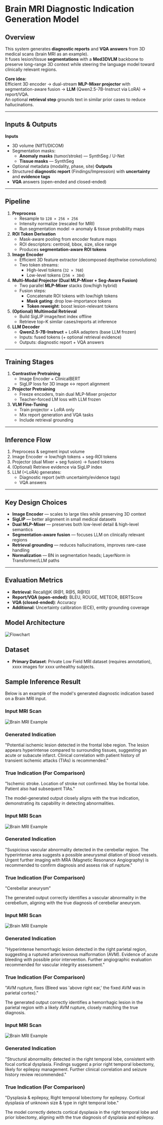 # Brain MRI Diagnostic Indication Generation Model

## Overview
This system generates **diagnostic reports** and **VQA answers** from 3D medical scans (brain MRI as an example).  
It fuses lesion/tissue **segmentations** with a **Med3DVLM** backbone to preserve long-range 3D context while steering the language model toward clinically relevant regions.

**Core idea:**  
Efficient 3D encoder → dual-stream **MLP-Mixer projector** with segmentation-aware fusion → **LLM** (Qwen2.5-7B-Instruct via LoRA) → report/VQA.  
An optional **retrieval step** grounds text in similar prior cases to reduce hallucinations.

---
## Inputs & Outputs
**Inputs**
- 3D volume (NIfTI/DICOM)
- Segmentation masks:
  - **Anomaly masks** (tumor/stroke) — SynthSeg / U-Net
  - **Tissue masks** — SynthSeg
- Optional metadata (modality, phase, site)
**Outputs**
- Structured **diagnostic report** (Findings/Impression) with **uncertainty** and **evidence tags**
- **VQA** answers (open-ended and closed-ended)

---
## Pipeline
1. **Preprocess**
   - Resample to `128 × 256 × 256`
   - Intensity normalize (rescaled for MRI)
   - Run segmentation model → anomaly & tissue probability maps
2. **ROI Token Derivation**
   - Mask-aware pooling from encoder feature maps
   - ROI descriptors: centroid, bbox, size, slice range
   - Produces **segmentation-aware ROI tokens**
3. **Image Encoder**
   - Efficient 3D feature extractor (decomposed depthwise convolutions)
   - Two token streams:
     - High-level tokens (`32 × 768`)
     - Low-level tokens (`256 × 384`)
4. **Multi-Modal Projector (Dual MLP-Mixer + Seg-Aware Fusion)**
   - Two parallel **MLP-Mixer** stacks (low/high hybrid)
   - Fusion steps:
     - Concatenate ROI tokens with low/high tokens
     - **Mask gating**: drop low-importance tokens
     - **Token reweight**: boost lesion-relevant tokens
5. **(Optional) Multimodal Retrieval**
   - Build SigLIP image/text index offline
   - Retrieve top-K similar cases/reports at inference
6. **LLM Decoder**
   - **Qwen2.5-7B-Instruct** + LoRA adapters (base LLM frozen)
   - Inputs: fused tokens (+ optional retrieval evidence)
   - Outputs: diagnostic report + VQA answers

---
## Training Stages
1. **Contrastive Pretraining**
   - Image Encoder + ClinicalBERT
   - SigLIP loss for 3D image ↔ report alignment
2. **Projector Pretraining**
   - Freeze encoders, train dual MLP-Mixer projector
   - Teacher-forced LM loss with LLM frozen
3. **VLM Fine-Tuning**
   - Train projector + LoRA only
   - Mix report generation and VQA tasks
   - Include retrieval grounding

---
## Inference Flow
1. Preprocess & segment input volume
2. Image Encoder → low/high tokens + seg-ROI tokens
3. Projector (dual Mixer + seg fusion) → fused tokens
4. (Optional) Retrieve evidence via SigLIP index
5. LLM (+LoRA) generates:
   - Diagnostic report (with uncertainty/evidence tags)
   - VQA answers

---
## Key Design Choices
- **Image Encoder** — scales to large tiles while preserving 3D context
- **SigLIP** — better alignment in small medical datasets
- **Dual MLP-Mixer** — preserves both low-level detail & high-level semantics
- **Segmentation-aware fusion** — focuses LLM on clinically relevant regions
- **Retrieval grounding** — reduces hallucinations, improves rare-case handling
- **Normalization** — BN in segmentation heads; LayerNorm in Transformer/LLM paths

---
## Evaluation Metrics
- **Retrieval**: Recall@K (R@1, R@5, R@10)
- **Report/VQA (open-ended)**: BLEU, ROUGE, METEOR, BERTScore
- **VQA (closed-ended)**: Accuracy
- **Additional**: Uncertainty calibration (ECE), entity grounding coverage


## Model Architecture

![Flowchart](/framework.png)

## Dataset
- **Primary Dataset**: Private Low Field MRI dataset (requires annotation), xxxx images for xxxx unhealthy subjects.

## Sample Inference Result

Below is an example of the model's generated diagnostic indication based on a Brain MRI input.

### **Input MRI Scan**
![Brain MRI Example](/RS036.png)

### **Generated Indication**
"Potential ischemic lesion detected in the frontal lobe region. The lesion appears hyperintense compared to surrounding tissues, suggesting an acute or subacute infarct. Clinical correlation with patient history of transient ischemic attacks (TIAs) is recommended."


### **True Indication (For Comparison)**
"Ischemic stroke. Location of stroke not confirmed. May be frontal lobe. Patient also had subsequent TIAs."


The model-generated output closely aligns with the true indication, demonstrating its capability in detecting abnormalities.


### **Input MRI Scan**
![Brain MRI Example](/RS043.png)

### **Generated Indication**
"Suspicious vascular abnormality detected in the cerebellar region. The hyperintense area suggests a possible aneurysmal dilation of blood vessels. Urgent further imaging with MRA (Magnetic Resonance Angiography) is recommended to confirm diagnosis and assess risk of rupture."

### **True Indication (For Comparison)**
"Cerebellar aneurysm"


The generated output correctly identifies a vascular abnormality in the cerebellum, aligning with the true diagnosis of cerebellar aneurysm.



### **Input MRI Scan**
![Brain MRI Example](/RS050.png)

### **Generated Indication**
"Hyperintense hemorrhagic lesion detected in the right parietal region, suggesting a ruptured arteriovenous malformation (AVM). Evidence of acute bleeding with possible prior intervention. Further angiographic evaluation recommended for vascular integrity assessment."

### **True Indication (For Comparison)**
"AVM rupture, fixes (Bleed was 'above right ear,' the fixed AVM was in parietal cortex)."


The generated output correctly identifies a hemorrhagic lesion in the parietal region with a likely AVM rupture, closely matching the true diagnosis. 


### **Input MRI Scan**
![Brain MRI Example](/RS085.png)

### **Generated Indication**
"Structural abnormality detected in the right temporal lobe, consistent with focal cortical dysplasia. Findings suggest a prior right temporal lobectomy, likely for epilepsy management. Further clinical correlation and seizure history review recommended."


### **True Indication (For Comparison)**
"Dysplasia & epilepsy, Right temporal lobectomy for epilepsy. Cortical dysplasia of unknown size & type in right temporal lobe."


The model correctly detects cortical dysplasia in the right temporal lobe and prior lobectomy, aligning with the true diagnosis of dysplasia and epilepsy.


